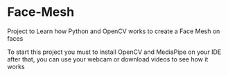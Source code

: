 # Face-Mesh
Project to Learn how Python and OpenCV works to create a Face Mesh on faces

To start this project you must to install OpenCV and MediaPipe on your IDE after that, you can use your webcam or download videos to see how it works

